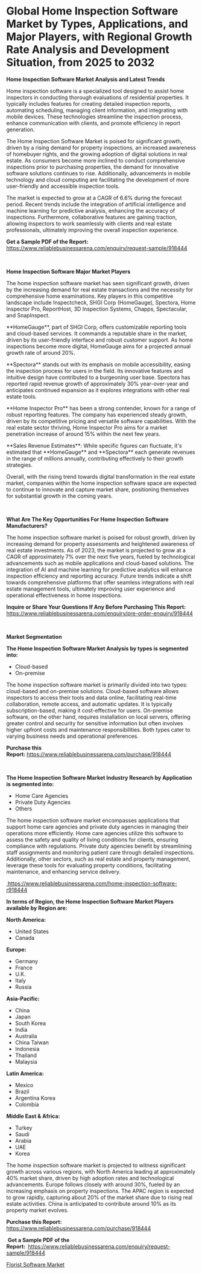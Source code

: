 <p><h1>Global Home Inspection Software Market by Types, Applications, and Major Players, with Regional Growth Rate Analysis and Development Situation, from 2025 to 2032</h1></p><p><strong>Home Inspection Software Market Analysis and Latest Trends</strong></p>
<p><p>Home inspection software is a specialized tool designed to assist home inspectors in conducting thorough evaluations of residential properties. It typically includes features for creating detailed inspection reports, automating scheduling, managing client information, and integrating with mobile devices. These technologies streamline the inspection process, enhance communication with clients, and promote efficiency in report generation.</p><p>The Home Inspection Software Market is poised for significant growth, driven by a rising demand for property inspections, an increased awareness of homebuyer rights, and the growing adoption of digital solutions in real estate. As consumers become more inclined to conduct comprehensive inspections prior to purchasing properties, the demand for innovative software solutions continues to rise. Additionally, advancements in mobile technology and cloud computing are facilitating the development of more user-friendly and accessible inspection tools.</p><p>The market is expected to grow at a CAGR of 6.6% during the forecast period. Recent trends include the integration of artificial intelligence and machine learning for predictive analysis, enhancing the accuracy of inspections. Furthermore, collaborative features are gaining traction, allowing inspectors to work seamlessly with clients and real estate professionals, ultimately improving the overall inspection experience.</p></p>
<p><strong>Get a Sample PDF of the Report:&nbsp;</strong> <a href="https://www.reliablebusinessarena.com/enquiry/request-sample/918444?utm_campaign=3163&utm_medium=2&utm_source=Github&utm_content=ia&utm_term=06032025&utm_id=home-inspection-software">https://www.reliablebusinessarena.com/enquiry/request-sample/918444</a></p>
<p>&nbsp;</p>
<p><strong>Home Inspection Software Major Market Players</strong></p>
<p><p>The home inspection software market has seen significant growth, driven by the increasing demand for real estate transactions and the necessity for comprehensive home examinations. Key players in this competitive landscape include Inspectcheck, SHGI Corp (HomeGauge), Spectora, Home Inspector Pro, ReportHost, 3D Inspection Systems, Chapps, Spectacular, and SnapInspect.</p><p>**HomeGauge**, part of SHGI Corp, offers customizable reporting tools and cloud-based services. It commands a reputable share in the market, driven by its user-friendly interface and robust customer support. As home inspections become more digital, HomeGauge aims for a projected annual growth rate of around 20%.</p><p>**Spectora** stands out with its emphasis on mobile accessibility, easing the inspection process for users in the field. Its innovative features and intuitive design have contributed to a burgeoning user base. Spectora has reported rapid revenue growth of approximately 30% year-over-year and anticipates continued expansion as it explores integrations with other real estate tools.</p><p>**Home Inspector Pro** has been a strong contender, known for a range of robust reporting features. The company has experienced steady growth, driven by its competitive pricing and versatile software capabilities. With the real estate sector thriving, Home Inspector Pro aims for a market penetration increase of around 15% within the next few years.</p><p>**Sales Revenue Estimates**: While specific figures can fluctuate, it's estimated that **HomeGauge** and **Spectora** each generate revenues in the range of millions annually, contributing effectively to their growth strategies. </p><p>Overall, with the rising trend towards digital transformation in the real estate market, companies within the home inspection software space are expected to continue to innovate and capture market share, positioning themselves for substantial growth in the coming years.</p></p>
<p>&nbsp;</p>
<p><strong>What Are The Key Opportunities For Home Inspection Software Manufacturers?</strong></p>
<p><p>The home inspection software market is poised for robust growth, driven by increasing demand for property assessments and heightened awareness of real estate investments. As of 2023, the market is projected to grow at a CAGR of approximately 7% over the next five years, fueled by technological advancements such as mobile applications and cloud-based solutions. The integration of AI and machine learning for predictive analytics will enhance inspection efficiency and reporting accuracy. Future trends indicate a shift towards comprehensive platforms that offer seamless integrations with real estate management tools, ultimately improving user experience and operational effectiveness in home inspections.</p></p>
<p><strong>Inquire or Share Your Questions If Any Before Purchasing This Report:</strong> <a href="https://www.reliablebusinessarena.com/enquiry/pre-order-enquiry/918444?utm_campaign=3163&utm_medium=2&utm_source=Github&utm_content=ia&utm_term=06032025&utm_id=home-inspection-software">https://www.reliablebusinessarena.com/enquiry/pre-order-enquiry/918444</a></p>
<p>&nbsp;</p>
<p><strong>Market Segmentation</strong></p>
<p><strong>The Home Inspection Software Market Analysis by types is segmented into:</strong></p>
<p><ul><li>Cloud-based</li><li>On-premise</li></ul></p>
<p><p>The home inspection software market is primarily divided into two types: cloud-based and on-premise solutions. Cloud-based software allows inspectors to access their tools and data online, facilitating real-time collaboration, remote access, and automatic updates. It is typically subscription-based, making it cost-effective for users. On-premise software, on the other hand, requires installation on local servers, offering greater control and security for sensitive information but often involves higher upfront costs and maintenance responsibilities. Both types cater to varying business needs and operational preferences.</p></p>
<p><strong>Purchase this Report:&nbsp;</strong><a href="https://www.reliablebusinessarena.com/purchase/918444?utm_campaign=3163&utm_medium=2&utm_source=Github&utm_content=ia&utm_term=06032025&utm_id=home-inspection-software">https://www.reliablebusinessarena.com/purchase/918444</a></p>
<p>&nbsp;</p>
<p><strong>The Home Inspection Software Market Industry Research by Application is segmented into:</strong></p>
<p><ul><li>Home Care Agencies</li><li>Private Duty Agencies</li><li>Others</li></ul></p>
<p><p>The home inspection software market encompasses applications that support home care agencies and private duty agencies in managing their operations more efficiently. Home care agencies utilize this software to assess the safety and quality of living conditions for clients, ensuring compliance with regulations. Private duty agencies benefit by streamlining staff assignments and monitoring patient care through detailed inspections. Additionally, other sectors, such as real estate and property management, leverage these tools for evaluating property conditions, facilitating maintenance, and enhancing service delivery.</p></p>
<p><a href="https://www.reliablebusinessarena.com/home-inspection-software-r918444?utm_campaign=3163&utm_medium=2&utm_source=Github&utm_content=ia&utm_term=06032025&utm_id=home-inspection-software">&nbsp;https://www.reliablebusinessarena.com/home-inspection-software-r918444</a></p>
<p><strong>In terms of Region, the Home Inspection Software Market Players available by Region are:</strong></p>
<p>
    <p> <strong> North America: </strong>
        <ul>
            <li>United States</li>
            <li>Canada</li>
        </ul>
        </p> 
    <p> <strong> Europe: </strong>
        <ul>
            <li>Germany</li>
            <li>France</li>
            <li>U.K.</li>
            <li>Italy</li>
            <li>Russia</li>
        </ul>
        </p> 
    <p> <strong> Asia-Pacific: </strong>
        <ul>
            <li>China</li>
            <li>Japan</li>
            <li>South Korea</li>
            <li>India</li>
            <li>Australia</li>
            <li>China Taiwan</li>
            <li>Indonesia</li>
            <li>Thailand</li>
            <li>Malaysia</li>
        </ul>
        </p> 
    <p> <strong> Latin America: </strong>
        <ul>
            <li>Mexico</li>
            <li>Brazil</li>
            <li>Argentina Korea</li>
            <li>Colombia</li>
        </ul>
        </p> 
    <p> <strong> Middle East & Africa: </strong>
        <ul>
            <li>Turkey</li>
            <li>Saudi</li>
            <li>Arabia</li>
            <li>UAE</li>
            <li>Korea</li>
        </ul>
    </p>
    </p>
<p><p>The home inspection software market is projected to witness significant growth across various regions, with North America leading at approximately 40% market share, driven by high adoption rates and technological advancements. Europe follows closely with around 30%, fueled by an increasing emphasis on property inspections. The APAC region is expected to grow rapidly, capturing about 20% of the market share due to rising real estate activities. China is anticipated to contribute around 10% as its property market evolves.</p></p>
<p><strong>Purchase this Report: </strong><a href="https://www.reliablebusinessarena.com/purchase/918444?utm_campaign=3163&utm_medium=2&utm_source=Github&utm_content=ia&utm_term=06032025&utm_id=home-inspection-software">https://www.reliablebusinessarena.com/purchase/918444</a></p>
<p>&nbsp;<strong>Get a Sample PDF of the Report:&nbsp;&nbsp;</strong><a href="https://www.reliablebusinessarena.com/enquiry/request-sample/918444?utm_campaign=3163&utm_medium=2&utm_source=Github&utm_content=ia&utm_term=06032025&utm_id=home-inspection-software">https://www.reliablebusinessarena.com/enquiry/request-sample/918444</a></p>
<p><strong></strong></p>
<p><p><a href="https://github.com/leyesamilej/Market-Research-Report-List-1/blob/main/florist-software-market.md?utm_campaign=3163&utm_medium=2&utm_source=Github&utm_content=ia&utm_term=06032025&utm_id=home-inspection-software">Florist Software Market</a></p></p>